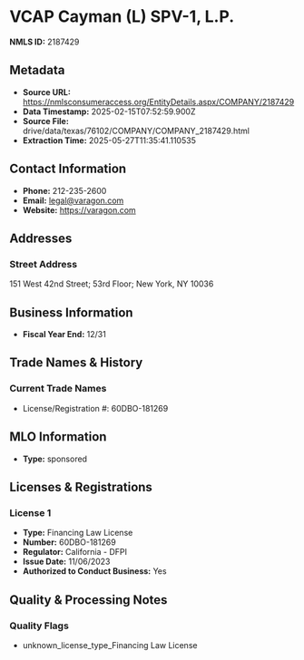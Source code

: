 # VCAP Cayman (L) SPV-1, L.P.

**NMLS ID:** 2187429

## Metadata
- **Source URL:** https://nmlsconsumeraccess.org/EntityDetails.aspx/COMPANY/2187429
- **Data Timestamp:** 2025-02-15T07:52:59.900Z
- **Source File:** drive/data/texas/76102/COMPANY/COMPANY_2187429.html
- **Extraction Time:** 2025-05-27T11:35:41.110535

## Contact Information
- **Phone:** 212-235-2600
- **Email:** legal@varagon.com
- **Website:** https://varagon.com

## Addresses
### Street Address
151 West 42nd Street; 53rd Floor; New York, NY 10036

## Business Information
- **Fiscal Year End:** 12/31

## Trade Names & History
### Current Trade Names
- License/Registration #: 60DBO-181269

## MLO Information
- **Type:** sponsored

## Licenses & Registrations

### License 1
- **Type:** Financing Law License
- **Number:** 60DBO-181269
- **Regulator:** California - DFPI
- **Issue Date:** 11/06/2023
- **Authorized to Conduct Business:** Yes

## Quality & Processing Notes
### Quality Flags
- unknown_license_type_Financing Law License
